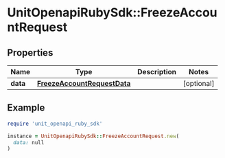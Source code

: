 # UnitOpenapiRubySdk::FreezeAccountRequest

## Properties

| Name | Type | Description | Notes |
| ---- | ---- | ----------- | ----- |
| **data** | [**FreezeAccountRequestData**](FreezeAccountRequestData.md) |  | [optional] |

## Example

```ruby
require 'unit_openapi_ruby_sdk'

instance = UnitOpenapiRubySdk::FreezeAccountRequest.new(
  data: null
)
```

